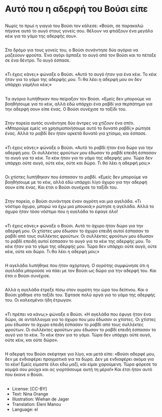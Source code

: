 # Αυτό που η αδερφή του Βούσι είπε

##
Νωρίς το πρωί η γιαγιά του Βούσι τον κάλεσε: «Βούσι, σε παρακαλώ πήγανε αυτό το αυγό στους γονείς σου. θέλουν να φτιάξουν ένα μεγάλο κέικ για το γάμο της αδερφής σου».

##
Στο δρόμο για τους γονείς του, ο Βούσι συνάντησε δύο αγόρια να μαζεύουν φρούτα. Ένα αγόρι άρπαξε το αυγό από τον Βούσι και το πέταξε σε ένα δέντρο. Το αυγό έσπασε.

##
«Τι έχεις κάνει;» φώναξε ο Βούσι. «Αυτό το αυγό ήταν για ένα κέικ. Το κέικ ήταν για το γάμο της αδερφής μου. Τι θα λέει η αδερφή μου αν δεν υπάρχει γαμήλιο κέικ;»

##
Τα αγόρια λυπήθηκαν που πείραξαν τον Βούσι. «Εμείς δεν μπορούμε να βοηθήσουμε για το κέικ, αλλά εδώ υπάρχει ένα ραβδί για περπάτημα για την αδερφή σου» είπε ένας. Ο Βούσι συνέχισε το ταξίδι του.

##
Στην πορεία αυτός συνάντησε δύο άντρες να χτίζουν ένα σπίτι. «Μπορούμε εμείς να χρησιμοποιήσουμε αυτό το δυνατό ραβδί;» ρώτησε ένας. Αλλά το ραβδί δεν ήταν αρκετά δυνατό για χτίσιμο, και έσπασε.

##
«Τι έχεις κάνει;» φώναξε ο Βούσι. «Αυτό το ραβδί ήταν ένα δώρο για την αδερφή μου. Οι συλλέκτες φρούτων μου έδωσαν το ραβδί επειδή έσπασαν το αυγό για το κέικ. Το κέικ ήταν για το γάμο της αδερφής μου. Τώρα δεν υπάρχει ούτε αυγό, ούτε κέικ, ούτε και δώρο. Τι θα λέει η αδερφή μου;»

##
Οι χτίστες λυπήθηκαν που έσπασαν το ραβδί. «Εμείς δεν μπορούμε να βοηθήσουμε με το κέικ, αλλά εδώ υπάρχει λίγο άχυρο για την αδερφή σου» είπε ένας. Και έτσι ο Βούσι συνέχισε το ταξίδι του.

##
Στην πορεία, ο Βούσι συνάντησε έναν αγρότη και μια αγελάδα. «Τι νόστιμο άχυρο, μπορώ να έχω μια μπουκιά;» ρώτησε η αγελάδα. Αλλά το άχυρο ήταν τόσο νόστιμο που η αγελάδα το έφαγε όλο!

##
«Τι έχεις κάνει;» φώναξε ο Βούσι. Αυτό το άχυρο ήταν δώρο για την αδερφή μου. Οι χτίστες μου έδωσαν το άχυρο επειδή αυτοί έσπασαν το ραβδί από τους συλλέκτες φρούτων. Οι συλλέκτες φρούτων μου έδωσαν το ραβδί επειδή αυτοί έσπασαν το αυγό για το κέικ της αδερφής μου. Το κέικ ήταν για το γάμο της αδερφής μου. Τώρα δεν υπάρχει ούτε αυγό, ούτε κέικ, ούτε και δώρο. Τι θα λέει η αδερφή μου;»

##
Η αγελάδα λυπήθηκε που ήταν αχόρταγη. Ο αγρότης συμφώνησε ότι η αγελάδα μπορούσε να πάει με τον Βούσι ως δώρο για την αδερφή του. Και έτσι ο Βούσι συνέχισε.

##
Αλλά η αγελάδα έτρεξε πίσω στον αγρότη την ώρα του δείπνου. Και ο Βούσι χάθηκε στο ταξίδι του. Έφτασε πολύ αργά για το γάμο της αδερφής του. Οι καλεσμένοι ήδη έτρωγαν.

##
«Τι πρέπει να κάνω;» φώναξε ο Βούσι. «Η αγελάδα που έφυγε ήταν ένα δώρο, σε αντάλλαγμα για το άχυρο που μου έδωσαν οι χτίστες. Οι χτίστες μου έδωσαν το άχυρο επειδή έσπασαν το ραβδί από τους συλλέκτες φρούτων. Οι συλλέκτες φρούτων μου έδωσαν το ραβδί επειδή έσπασαν το αυγό για το κέικ. Το κέικ ήταν για το γάμο. Τώρα δεν υπάρχει ούτε αυγό, ούτε κέικ, και ούτε δώρο».

##
Η αδερφή του Βούσι σκέφτηκε για λίγο, και μετά είπε: «Βούσι αδερφέ μου, δεν με ενδιαφέρει πραγματικά για τα δώρα. Δεν με ενδιαφέρει ακόμα για το κέικ! Εμείς είμαστε όλοι εδώ μαζί, και είμαι χαρούμενη. Τώρα φόρεσε τα κομψά σου ρούχα και ας γιορτάσουμε αυτή τη μέρα!» Και έτσι ήταν αυτό που έκανε ο Βούσι.

##
* License: [CC-BY]
* Text: Nina Orange
* Illustration: Wiehan de Jager
* Translation: Eleni Manou
* Language: el
